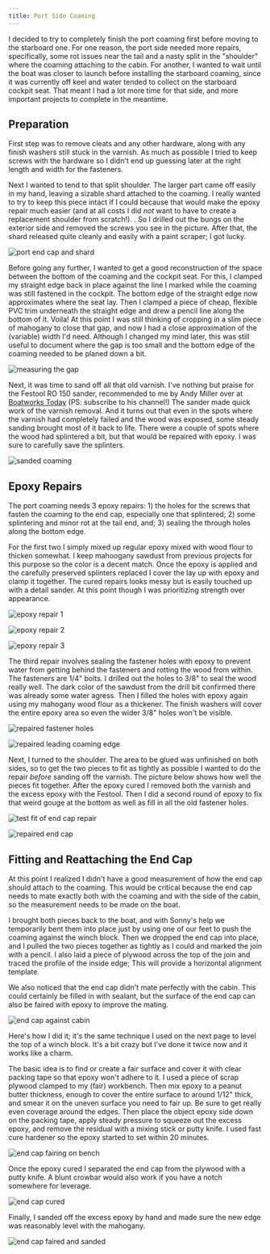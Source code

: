 ```yaml
---
title: Port Side Coaming
---
```


I decided to try to completely finish the port coaming first before moving to the starboard one.
For one reason, the port side needed more repairs, specifically, some rot issues near the tail
and a nasty split in the "shoulder" where the coaming attaching to the cabin.
For another, I wanted to wait until the boat
was closer to launch before installing the starboard coaming, since it was currently off keel
and water tended to collect on the starboard cockpit seat. That meant I had a lot more time
for that side, and more important projects to complete in the meantime.

## Preparation ##

First step was to remove cleats and any other hardware, along with any finish washers still stuck
in the varnish. As much as possible I tried to keep screws with the hardware so I didn't end up guessing
later at the right length and width for the fasteners.

Next I wanted to tend to that split shoulder. The larger part came off easily in my hand, leaving a sizable
shard attached to the coaming. I really wanted to try to keep this piece intact if I could because that would
make the epoxy repair much easier (and at all costs I did *not* want to have to create a replacement shoulder
from scratch!). . So I drilled out the bungs on the exterior side and removed the screws
you see in the picture. After that, the shard released quite cleanly and easily with a paint scraper; I
got lucky.

![port end cap and shard](images/fractured-end-cap-web.jpg "Port &quot;shoulder&quot; with split exposed")

Before going any further, I wanted to get a good reconstruction of the space between the bottom of the coaming
and the cockpit seat. For this, I clamped my straight edge back in place against the line I marked while the
coaming was still fastened in the cockpit. The bottom edge of the straight edge now approximates where the
seat lay. Then I clamped a piece of cheap, flexible PVC trim underneath the straight edge and drew a pencil
line along the bottom of it. Voila! At this point I was still thinking of cropping in a slim piece of  mahogany
to close that gap, and now I had a close approximation of the (variable) width I'd need. Although I changed
my mind later, this was still useful to document where the gap is too small and the bottom edge of the coaming
needed to be planed down a bit.

![measuring the gap](images/measuring-the-gap-web.jpg "Using a straight edge and PVC trim to replicate the gap at the bottom edge")

Next, it was time to sand off all that old varnish. I've nothing but praise for the Festool RO 150 sander, recommended
to me by Andy Miller over at [Boatworks Today](https://www.boatworkstoday.com/) (PS: subscribe to his channel!)
The sander made quick work of the varnish removal. And it turns out that even in the spots where the varnish had completely failed
and the wood was exposed, some steady sanding brought most of it back to life. There were a couple of spots where the wood had
splintered a bit, but that would be repaired with epoxy. I was sure to carefully save the splinters.

![sanded coaming](images/coaming-sanded-web.jpg "First pass at sanding the coaming (the one on the left) really brought it back to life")

## Epoxy Repairs ##

The port coaming needs 3 epoxy repairs: 1) the holes for the screws that fasten the coaming to the end cap, especially one that splintered;
2) some splintering and minor rot at the tail end, and; 3) sealing the through holes along the bottom edge.

For the first two I simply mixed up regular epoxy mixed with wood flour to thicken somewhat. I keep mahoogany sawdust from previous
projects for this purpose so the color is a decent match. Once the epoxy is applied and the carefully preserved splinters replaced
I cover the lay up with epoxy and clamp it together. The cured repairs looks messy but is easily touched up with a detail sander.
At this point though I was prioritizing strength over appearance.

![epoxy repair 1](images/epoxy-repair1-web.jpg "Epoxy repair on a small piece of wood that splintered. Later I'll also use epoxy to fill the dings near the two holes beneath")

![epoxy repair 2](images/epoxy-repair2-web.jpg "Here's the repair to the tail end, obviously before sanding")

![epoxy repair 3](images/epoxy-repair3-web.jpg "The repair looks a lot better after sanding. I'm hoping that the sealer coats and varnish will blend this in even more")

The third repair involves sealing the fastener holes with epoxy to prevent water from getting behind the fasteners and rotting the wood from within. The
fasteners are 1/4" bolts. I drilled out the holes to 3/8" to seal the wood really well. The dark color of the sawdust from the drill bit confirmed there was already
some water agress. Then I filled the holes with epoxy again using my mahogany wood flour as a thickener. The finish washers will cover the entire epoxy area
so even the wider 3/8" holes won't be visible.

![repaired fastener holes](images/repaired-fastener-holes-web.jpg "Fastener holes sealed with epoxy, plus a small fix on the bottom edge")

![repaired leading coaming edge](images/repaired-leading-coaming-edge-web.jpg "Here is the leading edge of the coaming with repairs around the screw holes. Eventually these will be screwed to the end cap and the holes capped with bungs.")

Next, I turned to the shoulder. The area to be glued was unfinished on both sides, so to get the two pieces to fit as tightly as possible I wanted
to do the repair *before* sanding off the varnish. The picture below shows how well the pieces fit together. After the epoxy cured I removed both
the varnish and the excess epoxy with the Festool. Then I did a second round of epoxy to fix that weird gouge at the bottom as well as fill in
all the old fastener holes.

![test fit of end cap repair](images/fitting-the-endcap-shard-web.jpg "Luckily, this split fits back together pretty well")

![repaired end cap](images/repaired-endcap-web.jpg "Here is the repaired end cap after rough sanding")

## Fitting and Reattaching the End Cap ##

At this point I realized I didn't have a good measurement of how the end cap should attach to the coaming. This would be critical because the end cap
needs to mate exactly both with the coaming and with the side of the cabin, so the measurement needs to be made on the boat.

I brought both pieces back to the boat, and with Sonny's help we temporarily bent them into place just by using one of our feet to push the
coaming against the winch block. Then we dropped the end cap into place, and I pulled the two pieces together as tightly as I could and marked
the join with a pencil. I also laid a piece of plywood across the top of the join and traced the profile of the inside edge; This will provide
a horizontal alignment template.

We also noticed that the end cap didn't mate perfectly with the cabin. This could certainly be filled in with sealant, but the surface of
the end cap can also be faired with epoxy to improve the mating.

![end cap against cabin](images/end-cap-against-cabin-web.jpg "A bit of a gap here and along the inside edge. Yeah, we're being fussy")

Here's how I did it; it's the same technique I used on the next page to level the top of a winch block. It's a bit crazy but I've done
it twice now and it works like a charm.

The basic idea is to find or create a fair surface and cover it with clear packing tape so that epoxy won't adhere to it. I used a piece
of scrap plywood clamped to my (fair) workbench. Then mix epoxy to a peanut butter thickness, enough to cover the entire surface to around 1/12" thick, and smear it on the uneven surface you need to fair up. Be sure to get really even coverage around the edges. Then place the object epoxy
side down on the packing tape, apply steady pressure to squeeze out the excess epoxy, and remove the residual with a mixing stick or putty
knife. I used fast cure hardener so the epoxy started to set within 20 minutes.

![end cap fairing on bench](images/end-cap-fairing-web.jpg "End cap with epoxy applied to the bottom surface and pressed against scrap plywood covered with plastic packing tape")

Once the epoxy cured I separated the end cap from the plywood with a putty knife. A blunt crowbar would also work if you have a notch somewhere for leverage.

![end cap cured](images/end-cap-fairing-cured-web.jpg "Bottom of the newly faired surface. The epoxy makes it clear where the previously low spots were")

Finally, I sanded off the excess epoxy by hand and made sure the new edge was reasonably level with the mahogany.

![end cap faired and sanded](images/end-cap-faired-sanded-web.jpg "A bit of sanding is all that's needed to trim the excess epoxy")

